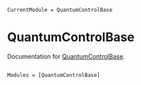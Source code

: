 ```@meta
CurrentModule = QuantumControlBase
```

# QuantumControlBase

Documentation for [QuantumControlBase](https://github.com/quantumcontrol-jl/QuantumControlBase.jl).

```@index
```

```@autodocs
Modules = [QuantumControlBase]
```

